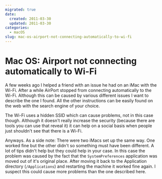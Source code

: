 ```yaml
---
migrated: true
date:
  created: 2011-03-30
  updated: 2011-03-30
categories:
  - macOS
slug: mac-os-airport-not-connecting-automatically-to-wi-fi
---
```

# Mac OS: Airport not connecting automatically to Wi-Fi

A few weeks ago I helped a friend with an issue he had on an iMac with the Wi-Fi.
After a while AirPort stopped from connecting automatically to the Wi-Fi.
Although this can be caused by various different issues I want to describe the one I found.
All the other instructions can be easily found on the web with the search engine of your choice.

The Wi-Fi uses a hidden SSID which can cause problems, not in this case though.
Although it doesn't really increase the security (because there are tools you can use that reveal it) it can help on a social basis when people just shouldn't see that there is a Wi-Fi.

Anyways.
As a side note: There were two iMacs set up the same way.
One worked fine but the other didn't so something must have been different.
A lot of tips didn't help but they could help in your case.
In this case the problem was caused by the fact that the `SystemPreferences` application was moved out of it's original place.
After moving it back to the Application directory (`/Applications`) and restarting the machine it worked fine again.
I suspect this could cause more problems than the one described here.
